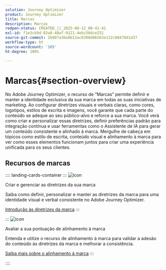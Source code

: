 ```yaml
---
solution: Journey Optimizer
product: Journey Optimizer
title: Marcas
description: Marcas
redpen-status: CREATED_||_2025-08-12_00-41-41
exl-id: f1e3cb9d-83a8-48af-9121-4ebc56dce251
source-git-commit: 2b907a3be8b11ac6308d0b563e122c88478d1d37
workflow-type: ht
source-wordcount: '165'
ht-degree: 100%

---
```


# Marcas{#section-overview}

No Adobe Journey Optimizer, o recurso de “Marcas” permite definir e manter a identidade exclusiva da sua marca em todas as suas iniciativas de marketing. Ao configurar diretrizes visuais e verbais claras, como cores, logotipos, estilos de escrita e imagens, você garante que cada parte do conteúdo se adeque ao seu público-alvo e reforce a sua marca. Você verá como criar e personalizar essas diretrizes, definir preferências padrão para integração contínua e usar ferramentas como o Assistente de IA para gerar um conteúdo consistente e alinhado à marca. Mergulhe de cabeça em tópicos como estilo de escrita, conteúdo visual e alinhamento à marca para ver como esses elementos funcionam juntos para criar uma experiência unificada para os seus clientes.

## Recursos de marcas

:::: landing-cards-container
:::
![icon](https://cdn.experienceleague.adobe.com/icons/circle-play.svg)

Criar e gerenciar as diretrizes da sua marca

Saiba como definir, personalizar e manter as diretrizes da marca para uma identidade visual e verbal consistente no Adobe Journey Optimizer.

[Introdução às diretrizes da marca](../using/content-management/brands.md)
:::

:::
![icon](https://cdn.experienceleague.adobe.com/icons/list-check.svg)

Avaliar a sua pontuação de alinhamento à marca

Entenda e utilize o recurso de alinhamento à marca para validar a adesão do conteúdo às diretrizes da marca e melhorar a consistência.

[Saiba mais sobre o alinhamento à marca](../using/content-management/brands-score.md)
:::

::::
